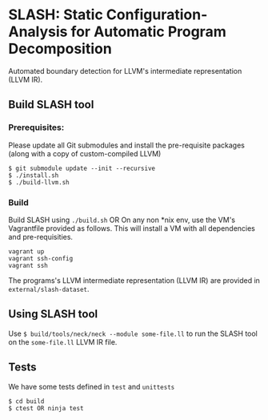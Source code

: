 # SLASH: Static Configuration-Analysis for Automatic Program Decomposition

Automated boundary detection for LLVM's intermediate representation (LLVM IR).

## Build SLASH tool

### Prerequisites: 

Please update all Git submodules and install the pre-requisite packages (along with a copy of custom-compiled LLVM)

```
$ git submodule update --init --recursive
$ ./install.sh
$ ./build-llvm.sh
```

### Build
Build SLASH using `./build.sh` OR On any non *nix env, use the VM's Vagrantfile provided as follows. This will install a VM with all dependencies and pre-requisities.

```
vagrant up
vagrant ssh-config
vagrant ssh
```

The programs's LLVM intermediate representation (LLVM IR) are provided in `external/slash-dataset`.

## Using SLASH tool

Use `$ build/tools/neck/neck --module some-file.ll` to run the SLASH tool on the `some-file.ll` LLVM IR file.

## Tests

We have some tests defined in `test` and `unittests`

```
$ cd build
$ ctest OR ninja test
```
